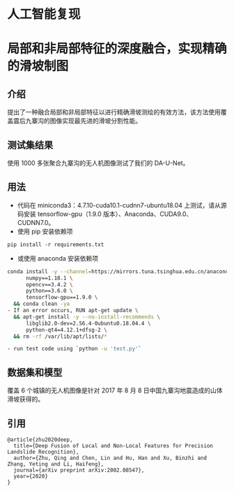 # 人工智能复现
# 局部和非局部特征的深度融合，实现精确的滑坡制图

## 介绍
提出了一种融合局部和非局部特征以进行精确滑坡测绘的有效方法，该方法使用覆盖震后九寨沟的图像实现最先进的滑坡分割性能。

## 测试集结果

使用 1000 多张聚合九寨沟的无人机图像测试了我们的 DA-U-Net。

## 用法

  - 代码在 miniconda3：4.7.10-cuda10.1-cudnn7-ubuntu18.04 上测试，请从源码安装 tensorflow-gpu（1.9.0 版本）、Anaconda、CUDA9.0、CUDNN7.0。
  - 使用 pip 安装依赖项
   ```
   pip install -r requirements.txt
   ```
  - 或使用 anaconda 安装依赖项
  ```bash
  conda install -y --channel=https://mirrors.tuna.tsinghua.edu.cn/anaconda/pkgs/main --channel=https://mirrors.tuna.tsinghua.edu.cn/anaconda/cloud/conda-forge \
        numpy==1.18.1 \
        opencv==3.4.2 \
        python==3.6.0 \
        tensorflow-gpu==1.9.0 \
    && conda clean -ya
  - If an error occurs, RUN apt-get update \
    && apt-get install -y --no-install-recommends \
        libglib2.0-dev=2.56.4-0ubuntu0.18.04.4 \
        python-qt4=4.12.1+dfsg-2 \
    && rm -rf /var/lib/apt/lists/*

  - run test code using `python -u 'test.py'`
  ```

## 数据集和模型

覆盖 6 个城镇的无人机图像是针对 2017 年 8 月 8 日中国九寨沟地震造成的山体滑坡获得的。


## 引用

```
@article{zhu2020deep,
  title={Deep Fusion of Local and Non-Local Features for Precision Landslide Recognition},
  author={Zhu, Qing and Chen, Lin and Hu, Han and Xu, Binzhi and Zhang, Yeting and Li, Haifeng},
  journal={arXiv preprint arXiv:2002.08547},
  year={2020}
}
```
